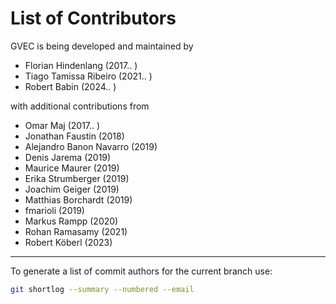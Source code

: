 # List of Contributors

GVEC is being developed and maintained by

* Florian Hindenlang (2017.. )
* Tiago Tamissa Ribeiro (2021.. )
* Robert Babin (2024.. )

with additional contributions from

* Omar Maj (2017.. )
* Jonathan Faustin (2018)
* Alejandro Banon Navarro (2019)
* Denis Jarema (2019)
* Maurice Maurer (2019)
* Erika Strumberger (2019)
* Joachim Geiger (2019)
* Matthias Borchardt (2019)
* fmarioli (2019)
* Markus Rampp (2020)
* Rohan Ramasamy (2021)
* Robert Köberl (2023)

---

To generate a list of commit authors for the current branch use:
```bash
git shortlog --summary --numbered --email
```
